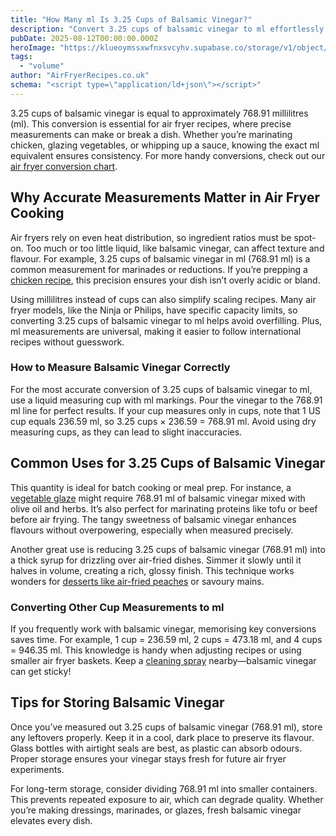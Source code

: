 ```yaml
---
title: "How Many ml Is 3.25 Cups of Balsamic Vinegar?"
description: "Convert 3.25 cups of balsamic vinegar to ml effortlessly for precise cooking and baking. Get accurate measurements in seconds!"
pubDate: 2025-08-12T00:00:00.000Z
heroImage: "https://klueoymssxwfnxsvcyhv.supabase.co/storage/v1/object/public/md/how-many-ml-is-3-25-cups-of-balsamic-vinegar-9c4f80df.webp"
tags:
  - "volume"
author: "AirFryerRecipes.co.uk"
schema: "<script type=\"application/ld+json\"></script>"
---
```


<p>3.25 cups of balsamic vinegar is equal to approximately 768.91 millilitres (ml). This conversion is essential for air fryer recipes, where precise measurements can make or break a dish. Whether you’re marinating chicken, glazing vegetables, or whipping up a sauce, knowing the exact ml equivalent ensures consistency. For more handy conversions, check out our <a href=https://www.airfryerrecipe.co.uk/air-fryer-conversion-chart>air fryer conversion chart</a>.</p>  

<h2>Why Accurate Measurements Matter in Air Fryer Cooking</h2>  
<p>Air fryers rely on even heat distribution, so ingredient ratios must be spot-on. Too much or too little liquid, like balsamic vinegar, can affect texture and flavour. For example, 3.25 cups of balsamic vinegar in ml (768.91 ml) is a common measurement for marinades or reductions. If you’re prepping a <a href=https://www.airfryerrecipe.co.uk/recipe-category/chicken>chicken recipe</a>, this precision ensures your dish isn’t overly acidic or bland.</p>  

<p>Using millilitres instead of cups can also simplify scaling recipes. Many air fryer models, like the Ninja or Philips, have specific capacity limits, so converting 3.25 cups of balsamic vinegar to ml helps avoid overfilling. Plus, ml measurements are universal, making it easier to follow international recipes without guesswork.</p>  

<h3>How to Measure Balsamic Vinegar Correctly</h3>  
<p>For the most accurate conversion of 3.25 cups of balsamic vinegar to ml, use a liquid measuring cup with ml markings. Pour the vinegar to the 768.91 ml line for perfect results. If your cup measures only in cups, note that 1 US cup equals 236.59 ml, so 3.25 cups × 236.59 = 768.91 ml. Avoid using dry measuring cups, as they can lead to slight inaccuracies.</p>  

<h2>Common Uses for 3.25 Cups of Balsamic Vinegar</h2>  
<p>This quantity is ideal for batch cooking or meal prep. For instance, a <a href=https://www.airfryerrecipe.co.uk/recipe-category/vegetables>vegetable glaze</a> might require 768.91 ml of balsamic vinegar mixed with olive oil and herbs. It’s also perfect for marinating proteins like tofu or beef before air frying. The tangy sweetness of balsamic vinegar enhances flavours without overpowering, especially when measured precisely.</p>  

<p>Another great use is reducing 3.25 cups of balsamic vinegar (768.91 ml) into a thick syrup for drizzling over air-fried dishes. Simmer it slowly until it halves in volume, creating a rich, glossy finish. This technique works wonders for <a href=https://www.airfryerrecipe.co.uk/recipes>desserts like air-fried peaches</a> or savoury mains.</p>  

<h3>Converting Other Cup Measurements to ml</h3>  
<p>If you frequently work with balsamic vinegar, memorising key conversions saves time. For example, 1 cup = 236.59 ml, 2 cups = 473.18 ml, and 4 cups = 946.35 ml. This knowledge is handy when adjusting recipes or using smaller air fryer baskets. Keep a <a href=https://www.airfryerrecipe.co.uk/air-fryer-cleaner>cleaning spray</a> nearby—balsamic vinegar can get sticky!</p>  

<h2>Tips for Storing Balsamic Vinegar</h2>  
<p>Once you’ve measured out 3.25 cups of balsamic vinegar (768.91 ml), store any leftovers properly. Keep it in a cool, dark place to preserve its flavour. Glass bottles with airtight seals are best, as plastic can absorb odours. Proper storage ensures your vinegar stays fresh for future air fryer experiments.</p>  

<p>For long-term storage, consider dividing 768.91 ml into smaller containers. This prevents repeated exposure to air, which can degrade quality. Whether you’re making dressings, marinades, or glazes, fresh balsamic vinegar elevates every dish.</p>